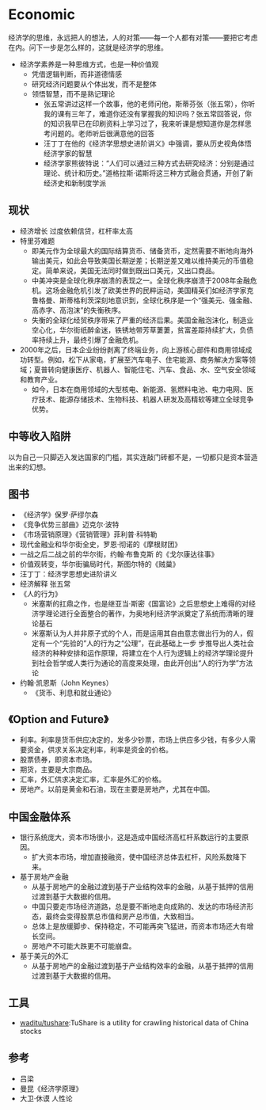 # Economic

经济学的思维，永远把人的想法，人的对策——每一个人都有对策——要把它考虑在内。问下一步是怎么样的，这就是经济学的思维。

* 经济学素养是一种思维方式，也是一种价值观
	- 凭借逻辑判断，而非道德情感
	- 研究经济问题要从个体出发，而不是整体
	- 领悟智慧，而不是熟记理论
		+ 张五常讲过这样一个故事，他的老师问他，斯蒂芬张（张五常），你听我的课有三年了，难道你还没有掌握我的知识吗？张五常回答说，你的知识我早已在印刷资料上学习过了，我来听课是想知道你是怎样思考问题的。老师听后很满意他的回答
		+ 汪丁丁在他的《经济学思想史进阶讲义》中强调，要从历史视角体悟经济学家的智慧
		+ 经济学家熊彼特说：“人们可以通过三种方式去研究经济：分别是通过理论、统计和历史。”道格拉斯·诺斯将这三种方式融会贯通，开创了新经济史和新制度学派

## 现状

* 经济增长 过度依赖信贷，杠杆率太高
* 特里芬难题
	- 即美元作为全球最大的国际结算货币、储备货币，定然需要不断地向海外输出美元，如此会导致美国长期逆差；长期逆差又难以维持美元的币值稳定。简单来说，美国无法同时做到既出口美元，又出口商品。
	- 中美冲突是全球化秩序崩溃的表现之一。全球化秩序崩溃于2008年金融危机。这场金融危机引发了欧美世界的民粹运动，美国精英们如经济学家克鲁格曼、斯蒂格利茨深刻地意识到，全球化秩序是一个“强美元、强金融、高赤字、高泡沫”的失衡秩序。
	- 失衡的全球化经贸秩序带来了严重的经济后果。美国金融泡沫化，制造业空心化，华尔街纸醉金迷，铁锈地带芳草萋萋，贫富差距持续扩大，负债率持续上升，最终引爆了金融危机。
* 2000年之后，日本企业纷纷剥离了终端业务，向上游核心部件和商用领域成功转型。例如，松下从家电，扩展至汽车电子、住宅能源、商务解决方案等领域；夏普转向健康医疗、机器人、智能住宅、汽车、食品、水、空气安全领域和教育产业。
	- 如今，日本在商用领域的大型核电、新能源、氢燃料电池、电力电网、医疗技术、能源存储技术、生物科技、机器人研发及高精软等建立全球竞争优势。

## 中等收入陷阱

以为自己一只脚迈入发达国家的门槛，其实连敲门砖都不是，一切都只是资本营造出来的幻想。

## 图书

* 《经济学》保罗·萨缪尔森
* 《竞争优势三部曲》迈克尔·波特
* 《市场营销原理》《营销管理》菲利普·科特勒
* 现代金融业和华尔街全史，罗恩·彻诺的《摩根财团》
* 一战之后二战之前的华尔街，约翰·布鲁克斯 的《戈尔康达往事》
* 价值观转变，华尔街骗局时代，斯图尔特的《贼巢》
* 汪丁丁：经济学思想史进阶讲义
* 经济解释 张五常
* 《人的行为》
	- 米塞斯的扛鼎之作，也是继亚当·斯密《国富论》之后思想史上难得的对经济学理论进行全面整合的著作，为奥地利经济学派奠定了系统而清晰的理论基石
	- 米塞斯认为人并非原子式的个人，而是运用其自由意志做出行为的人，假定有一个“先验的”人的行为之“公理”，在此基础上一步 步推导出人类社会经济的种种安排和运作原理，将建立在个人行为逻辑上的经济学理论提升到社会哲学或人类行为通论的高度来处理，由此开创出“人的行为学”方法论
* 约翰·凯恩斯（John Keynes）
	- 《货币、利息和就业通论》

## 《Option  and  Future》

* 利率。利率是货币供应决定的，发多少钞票，市场上供应多少钱，有多少人需要资金，供求关系决定利率，利率是资金的价格。
* 股票债券，即资本市场。
* 期货，主要是大宗商品。
* 汇率，外汇供求决定汇率，汇率是外汇的价格。
* 房地产。以前是黄金和石油，现在主要是房地产，尤其在中国。

## 中国金融体系

* 银行系统庞大，资本市场很小，这是造成中国经济高杠杆系数运行的主要原因。
    - 扩大资本市场，增加直接融资，使中国经济总体去杠杆，风险系数降下来。
* 基于房地产金融
    - 从基于房地产的金融过渡到基于产业结构效率的金融，从基于抵押的信用过渡到基于大数据的信用。
    - 中国只要走市场经济道路，总是要不断地走向成熟的、发达的市场经济形态，最终会变得股票总市值和房产总市值，大致相当。
    - 总体上是放缓脚步、保持稳定，不可能再突飞猛进，而资本市场还大有增长空间。
    - 房地产不可能大跌更不可能崩盘。
* 基于美元的外汇
    - 从基于房地产的金融过渡到基于产业结构效率的金融，从基于抵押的信用过渡到基于大数据的信用。

## 工具

* [waditu/tushare](https://github.com/waditu/tushare):TuShare is a utility for crawling historical data of China stocks

## 参考

* 吕梁
* 曼昆《经济学原理》
* 大卫·休谟 人性论

